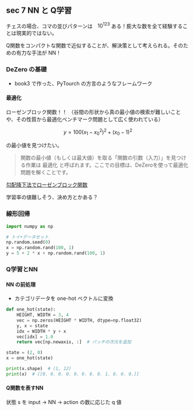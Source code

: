 ## sec 7 NN と Q学習

チェスの場合、コマの並びパターンは　$10^{123}$ ある！膨大な数を全て経験することは現実的ではない。

Q関数をコンパクトな関数で近似することが、解決策として考えられる。そのための有力な手法が NN！

### DeZero の基礎
- book3 で作った、PyTourch の方言のようなフレームワーク

#### 最適化
ローゼンブロック関数！！
（谷間の形状から真の最小値の検索が難しいことや、その性質から最適化ベンチマーク問題として広く使われている）

$$
y=100(x_1-x_0^2)^2+(x_0-1)^2
$$

の最小値を見つけたい。

>  関数の最小値（もしくは最大値）を取る「関数の引数（入力）」を見つける作業は 最適化 と呼ばれます。ここでの目標は、DeZeroを使って最適化問題を解くことです。

[勾配降下法でローゼンブロック関数](./code/sec_7/gradient_descent_method.png)

学習率の値難しそう、決め方とかある？

### 線形回帰

``` python
import numpy as np

# トイ•データセット
np.random.seed(0)
x = np.random.rand(100, 1)
y = 5 + 2 * x + np.random.rand(100, 1)
```

### Q学習とNN

#### NN の前処理
- カテゴリデータを one-hot ベクトルに変換

``` python
def one_hot(state):
    HEIGHT, WIDTH = 3, 4
    vec = np.zeros(HEIGHT * WIDTH, dtype=np.float32)
    y, x = state
    idx = WIDTH * y + x
    vec[idx] = 1.0
    return vec[np.newaxis, :]  # バッチの次元を追加

state = (2, 0)
x = one_hot(state)

print(x.shape)  # (1, 12)
print(x)  # [[0. 0. 0. 0. 0. 0. 0. 0. 1. 0. 0. 0.]]
```

#### Q関数を表すNN
状態 s を input -> NN -> action の数に応じた q 値



